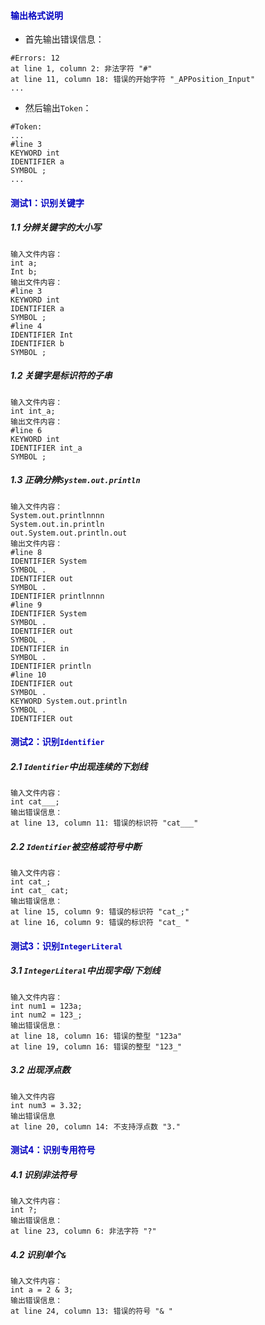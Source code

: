 #### <span style="color:#0202c0;">输出格式说明</span>

- 首先输出错误信息：

```
#Errors: 12
at line 1, column 2: 非法字符 "#"
at line 11, column 18: 错误的开始字符 "_APPosition_Input"
...
```

- 然后输出`Token`：

```
#Token: 
...
#line 3
KEYWORD int
IDENTIFIER a
SYMBOL ;
...
```

#### <span style="color:#0202c0;">测试1：识别关键字</span>

##### 1.1 分辨关键字的大小写

```
输入文件内容：
int a;
Int b;
输出文件内容：
#line 3
KEYWORD int
IDENTIFIER a
SYMBOL ;
#line 4
IDENTIFIER Int
IDENTIFIER b
SYMBOL ;
```

##### 1.2 关键字是标识符的子串

```
输入文件内容：
int int_a;
输出文件内容：
#line 6
KEYWORD int
IDENTIFIER int_a
SYMBOL ;
```

##### 1.3 正确分辨`System.out.println`

```
输入文件内容：
System.out.printlnnnn
System.out.in.println
out.System.out.println.out
输出文件内容：
#line 8
IDENTIFIER System
SYMBOL .
IDENTIFIER out
SYMBOL .
IDENTIFIER printlnnnn
#line 9
IDENTIFIER System
SYMBOL .
IDENTIFIER out
SYMBOL .
IDENTIFIER in
SYMBOL .
IDENTIFIER println
#line 10
IDENTIFIER out
SYMBOL .
KEYWORD System.out.println
SYMBOL .
IDENTIFIER out
```

#### <span style="color:#0202c0;">测试2：识别`Identifier`</span>

##### 2.1 `Identifier`中出现连续的下划线

```
输入文件内容：
int cat___;
输出错误信息：
at line 13, column 11: 错误的标识符 "cat___"
```

##### 2.2 `Identifier`被空格或符号中断

```
输入文件内容：
int cat_;
int cat_ cat;
输出错误信息：
at line 15, column 9: 错误的标识符 "cat_;"
at line 16, column 9: 错误的标识符 "cat_ "
```

#### <span style="color:#0202c0;">测试3：识别`IntegerLiteral`</span>

##### 3.1 `IntegerLiteral`中出现字母/下划线

```
输入文件内容：
int num1 = 123a;
int num2 = 123_;
输出错误信息：
at line 18, column 16: 错误的整型 "123a"
at line 19, column 16: 错误的整型 "123_"
```

##### 3.2 出现浮点数

```
输入文件内容
int num3 = 3.32;
输出错误信息
at line 20, column 14: 不支持浮点数 "3."
```



#### <span style="color:#0202c0;">测试4：识别专用符号</span>

##### 4.1 识别非法符号

```
输入文件内容：
int ?;
输出错误信息：
at line 23, column 6: 非法字符 "?"
```

##### 4.2 识别单个`&`

```
输入文件内容：
int a = 2 & 3;
输出错误信息：
at line 24, column 13: 错误的符号 "& "
```

